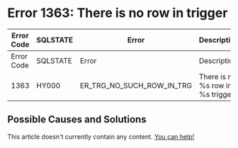 
# Error 1363: There is no row in trigger


| Error Code | SQLSTATE | Error | Description |
| --- | --- | --- | --- |
| Error Code | SQLSTATE | Error | Description |
| 1363 | HY000 | ER_TRG_NO_SUCH_ROW_IN_TRG | There is no %s row in %s trigger |




## Possible Causes and Solutions


This article doesn't currently contain any content. [You can help!](/en/writing-and-editing-knowledge-base-articles/)

